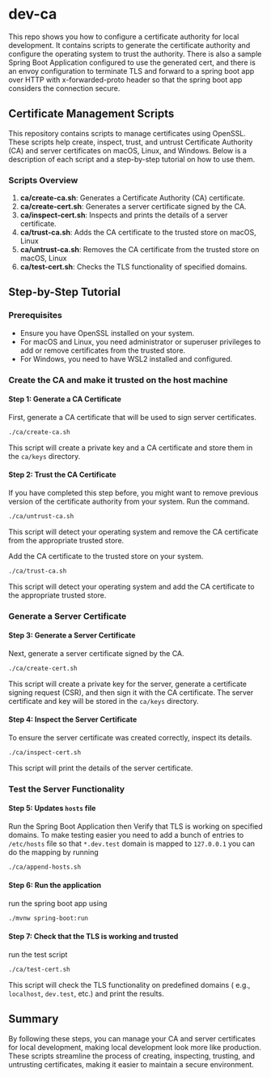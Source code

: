 # dev-ca

This repo shows you how to configure a certificate authority for local
development. It contains scripts to generate the certificate authority and
configure the operating system to trust the authority. There is also a sample
Spring Boot Application configured to use the generated cert, and there is 
an envoy configuration to terminate TLS and forward to a spring boot app over 
HTTP with x-forwarded-proto header so that the spring boot app considers 
the connection secure. 

## Certificate Management Scripts

This repository contains scripts to manage certificates using OpenSSL. These
scripts help create, inspect, trust, and untrust Certificate Authority (CA) and
server certificates on macOS, Linux, and Windows. Below is a description of
each script and a step-by-step tutorial on how to use them.

### Scripts Overview

1. **ca/create-ca.sh**: Generates a Certificate Authority (CA) certificate.
2. **ca/create-cert.sh**: Generates a server certificate signed by the CA.
3. **ca/inspect-cert.sh**: Inspects and prints the details of a server
   certificate.
4. **ca/trust-ca.sh**: Adds the CA certificate to the trusted store on macOS,
   Linux
5. **ca/untrust-ca.sh**: Removes the CA certificate from the trusted store on
   macOS, Linux
6. **ca/test-cert.sh**: Checks the TLS functionality of specified domains.

## Step-by-Step Tutorial

### Prerequisites

- Ensure you have OpenSSL installed on your system.
- For macOS and Linux, you need administrator or superuser privileges to add or
  remove certificates from the trusted store.
- For Windows, you need to have WSL2 installed and configured.

### Create the CA and make it trusted on the host machine

#### Step 1: Generate a CA Certificate

First, generate a CA certificate that will be used to sign server certificates.

```bash
./ca/create-ca.sh
```
This script will create a private key and a CA certificate and store them in
the `ca/keys` directory.

#### Step 2: Trust the CA Certificate

If you have completed this step before, you might want to remove 
previous version of the certificate authority from your system. Run the
command.

```bash
./ca/untrust-ca.sh
```

This script will detect your operating system and remove the CA certificate 
from the appropriate trusted store.

Add the CA certificate to the trusted store on your system.

```bash
./ca/trust-ca.sh
```

This script will detect your operating system and add the CA certificate to the
appropriate trusted store.


### Generate a Server Certificate 

#### Step 3: Generate a Server Certificate

Next, generate a server certificate signed by the CA.

```bash
./ca/create-cert.sh
```

This script will create a private key for the server, generate a certificate
signing request (CSR), and then sign it with the CA certificate. The server
certificate and key will be stored in the `ca/keys` directory.

#### Step 4: Inspect the Server Certificate

To ensure the server certificate was created correctly, inspect its details.

```bash
./ca/inspect-cert.sh
```

This script will print the details of the server certificate.

### Test the Server Functionality

#### Step 5: Updates `hosts` file

Run the Spring Boot Application then  Verify that TLS is working on 
specified domains. To make testing easier you need to add a bunch of 
entries to `/etc/hosts` file so that `*.dev.test` domain is mapped to 
`127.0.0.1` you can do the mapping by running 

```bash
./ca/append-hosts.sh
```

#### Step 6: Run the application 

run the spring boot app using
```bash
./mvnw spring-boot:run
```
#### Step 7: Check that the TLS is working and trusted 

run the test script 
```bash
./ca/test-cert.sh
```
This script will check the TLS functionality on predefined domains (
e.g., `localhost`, `dev.test`, etc.) and print the results.

## Summary

By following these steps, you can manage your CA and server certificates for 
local development, making local development look more like production. These scripts
streamline the process of creating, inspecting, trusting, and untrusting
certificates, making it easier to maintain a secure environment.
